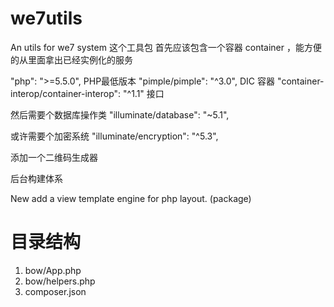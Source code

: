 # we7utils
An utils for we7 system
这个工具包
首先应该包含一个容器 container ，能方便的从里面拿出已经实例化的服务

"php": ">=5.5.0", PHP最低版本
"pimple/pimple": "^3.0", DIC 容器
"container-interop/container-interop": "^1.1" 接口

然后需要个数据库操作类 "illuminate/database": "~5.1",

或许需要个加密系统 "illuminate/encryption": "^5.3",

添加一个二维码生成器

后台构建体系

New add a view template engine for php layout. (package)

# 目录结构
1. bow/App.php
2. bow/helpers.php
3. composer.json
